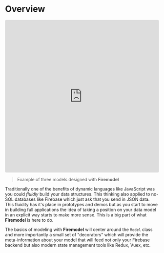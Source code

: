 # Overview

<iframe
  src="https://codesandbox.io/embed/a-simple-model-sux95?view=editor&hidenavigation=1&previewwindow=tests&module=/src/models/Person.ts,/src/models/Company.ts,/src/models/Hobby.ts"
  style="width:100%; height:500px; border:0; border-radius: 4px; overflow:hidden;"
  allow="geolocation; microphone; camera; midi; vr; accelerometer; gyroscope; payment; ambient-light-sensor; encrypted-media; usb"
  sandbox="allow-modals allow-forms allow-popups allow-scripts allow-same-origin"
></iframe>

> Example of three models designed with **Firemodel**

Traditionally one of the benefits of dynamic languages like JavaScript was you could _fluidly_ build your data structures. This thinking also applied to no-SQL databases like Firebase which just ask that you send in JSON data. This fluidity has it's place in prototypes and demos but as you start to move in building full applications the idea of taking a position on your data model in an explicit way starts to make more sense. This is a big part of what **Firemodel** is here to do.

The basics of modeling with **Firemodel** will center around the `Model` class and more importantly a small set of "decorators" which will provide the meta-information about your model that will feed not only your Firebase backend but also modern state management tools like Redux, Vuex, etc.
